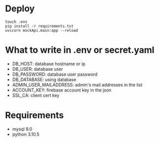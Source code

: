 # Deploy
```
touch .env
pip install -r requirements.txt
uvicorn mockApi.main:app --reload
```

# What to write in .env or secret.yaml
- DB_HOST: database hostname or ip
- DB_USER: database user
- DB_PASSWORD: database user password
- DB_DATABASE: using database
- ADMIN_USER_MAILADDRESS: admin's mail addresses in the list
- ACCOUNT_KEY: firebase account key in the json
- SSL_CA: client cert key


# Requirements
- mysql 8.0
- python 3.10.5